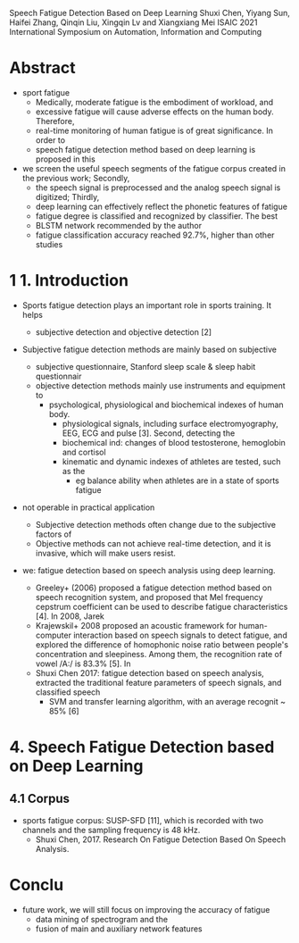 Speech Fatigue Detection Based on Deep Learning
Shuxi Chen, Yiyang Sun, Haifei Zhang, Qinqin Liu, Xingqin Lv and Xiangxiang Mei
ISAIC 2021 International Symposium on Automation, Information and Computing

# Abstract

* sport fatigue
  * Medically, moderate fatigue is the embodiment of workload, and 
  * excessive fatigue will cause adverse effects on the human body. Therefore,
  * real-time monitoring of human fatigue is of great significance. In order to
  * speech fatigue detection method based on deep learning is proposed in this
* we screen the useful speech segments
  of the fatigue corpus created in the previous work; Secondly, 
  * the speech signal is preprocessed and 
    the analog speech signal is digitized; Thirdly, 
  * deep learning can effectively reflect the phonetic features of fatigue
  * fatigue degree is classified and recognized by classifier. The best
  * BLSTM network recommended by the author 
  * fatigue classification accuracy reached 92.7%, higher than other studies

# 1 1. Introduction

* Sports fatigue detection plays an important role in sports training. It helps
  * subjective detection and objective detection [2]
* Subjective fatigue detection methods are mainly based on subjective
  * subjective questionnaire, Stanford sleep scale & sleep habit questionnair
  * objective detection methods mainly use instruments and equipment to
    * psychological, physiological and biochemical indexes of human body.
      * physiological signals, including surface electromyography, EEG, ECG
        and pulse [3]. Second, detecting the 
      * biochemical ind: changes of blood testosterone, hemoglobin and cortisol
      * kinematic and dynamic indexes of athletes are tested, such as the
        * eg balance ability when athletes are in a state of sports fatigue
* not operable in practical application
  * Subjective detection methods often change due to the subjective factors of
  * Objective methods can not achieve real-time detection, and it is invasive,
    which will make users resist.

* we: fatigue detection based on speech analysis using deep learning.
  * Greeley+ (2006) proposed a fatigue detection method based on speech
    recognition system, and proposed that Mel frequency cepstrum coefficient
    can be used to describe fatigue characteristics [4]. In 2008, Jarek
  * Krajewskil+ 2008 proposed an acoustic framework for human-computer
    interaction based on speech signals to detect fatigue, and explored the
    difference of homophonic noise ratio between people's concentration and
    sleepiness. Among them, the recognition rate of vowel /A:/ is 83.3% [5]. In
  * Shuxi Chen 2017: fatigue detection based on speech analysis, extracted the
    traditional feature parameters of speech signals, and classified speech
    * SVM and transfer learning algorithm, with an average recognit ~ 85% [6]

# 4. Speech Fatigue Detection based on Deep Learning

## 4.1 Corpus

* sports fatigue corpus: SUSP-SFD [11], which is recorded with two channels and
  the sampling frequency is 48 kHz.
  * Shuxi Chen, 2017. Research On Fatigue Detection Based On Speech Analysis.

# Conclu

* future work, we will still focus on improving the accuracy of fatigue
  * data mining of spectrogram and the 
  * fusion of main and auxiliary network features

